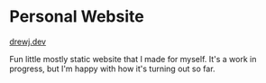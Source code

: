 # Personal Website

[drewj.dev](https://drewj.dev)

Fun little mostly static website that I made for myself. It's a work in
progress, but I'm happy with how it's turning out so far.

